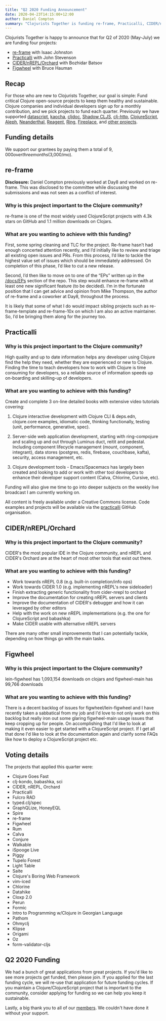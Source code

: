 ```yaml
---
title: "Q2 2020 Funding Announcement"
date: 2020-04-23T14:15:00+12:00
author: Daniel Compton
summary: "Clojurists Together is funding re-frame, Practicalli, CIDER/nREPL/Orchard, and Figwheel"
---
```


Clojurists Together is happy to announce that for Q2 of 2020 (May-July) we are funding four projects:

- [re-frame](https://github.com/day8/re-frame) with Isaac Johnston
- [Practicalli](https://practicalli.github.io) with John Stevenson
- [CIDER/nREPL/Orchard](https://cider.mx) with Bozhidar Batsov
- [Figwheel](https://figwheel.org) with Bruce Hauman

## Recap

For those who are new to Clojurists Together, our goal is simple: Fund critical Clojure open-source projects to keep them healthy and sustainable. Clojure companies and individual developers sign up for a monthly contribution, and we pick projects to fund each quarter. Previously we have supported [datascript](https://github.com/tonsky/datascript), [kaocha](https://github.com/lambdaisland/kaocha), [cljdoc](https://cljdoc.xyz), [Shadow CLJS](https://github.com/thheller/shadow-cljs), [clj-http](https://github.com/dakrone/clj-http/), [ClojureScript](https://clojurescript.org), [Aleph](https://aleph.io), [Neanderthal](https://neanderthal.uncomplicate.org), [Reagent](https://reagent-project.github.io), [Ring](https://github.com/ring-clojure/ring), [Fireplace](https://github.com/tpope/vim-fireplace), and [other projects](/projects/).

## Funding details

We support our grantees by paying them a total of $9,000 over three months ($3,000/mo).

## re-frame

**Disclosure:** Daniel Compton previously worked at Day8 and worked on re-frame. This was disclosed to the committee while discussing the submissions and was not seen as a conflict of interest.

### Why is this project important to the Clojure community?

re-frame is one of the most widely used ClojureScript projects with 4.3k stars on GitHub and 1.1 million downloads on Clojars.

### What are you wanting to achieve with this funding?

First, some spring cleaning and TLC for the project. Re-frame hasn’t had enough concerted attention recently, and I’d initially like to review and triage all existing open issues and PRs. From this process, I’d like to tackle the highest value set of issues which should be immediately addressed. On completion of this phase, I’d like to cut a new release.

Second, I’d then like to move on to one of the “EPs” written up in the [/docs/EPs](https://github.com/day8/re-frame/tree/master/docs/EPs) section of the repo. This step would enhance re-frame with at least one new significant feature (to be decided).  I’m in the fortunate position that I can get advice and opinion from Mike Thompson, the author of re-frame and a coworker at Day8, throughout the process.

It is likely that some of what I do would impact sibling projects such as re-frame-template and re-frame-10x on which I am also an active maintainer. So, I’d be bringing them along for the journey too.

## Practicalli

### Why is this project important to the Clojure community?

High quality and up to date information helps any developer using Clojure find the help they need, whether they are experienced or new to Clojure. Finding the time to teach developers how to work with Clojure is time consuming for developers, so a reliable source of information speeds up on-boarding and skilling-up of developers.

### What are you wanting to achieve with this funding?

Create and complete 3 on-line detailed books with extensive video tutorials covering:

1) Clojure interactive development with Clojure CLI & deps.edn, clojure.core examples, idiomatic code, thinking functionally, testing (unit, performance, generative, spec).

2) Server-side web application development, starting with ring-compojure and scaling up and out through Luminus duct, reitit and pedestal.  Including component lifecycle management (mount, component, integrant), data stores (postgres, redis, firebase, couchbase, kafta), security, access management, etc.

3) Clojure development tools - Emacs/Spacemacs has largely been created and looking to add or work with other tool developers to enhance their developer support content (Calva, Chlorine, Cursive, etc).

Funding will also give me time to go into deeper subjects on the weekly live broadcast I am currently working on.

All content is freely available under a Creative Commons license.  Code examples and projects will be available via the [practicalli](https://github.com/practicalli) GitHub organisation.

## CIDER/nREPL/Orchard

### Why is this project important to the Clojure community?

CIDER's the most popular IDE in the Clojure community, and nREPL and CIDER's Orchard are at the heart of most other tools that exist out there.

### What are you wanting to achieve with this funding?

* Work towards nREPL 0.8 (e.g. built-in completion/info ops)
* Work towards CIDER 1.0 (e.g. implementing nREPL's new sideloader)
* Finish extracting generic functionality from cider-nrepl to orchard
* Improve the documentation for creating nREPL servers and clients
* Improve the documentation of CIDER's debugger and how it can leveraged by other editors
* Help with the work on new nREPL implementations (e.g. the one for ClojureScript and babashka)
* Make CIDER usable with alternative nREPL servers

There are many other small improvements that I can potentially tackle, depending on how things go with the main tasks.

## Figwheel

### Why is this project important to the Clojure community?

lein-figwheel has 1,093,154 downloads on clojars and figwheel-main has 99,766 downloads

### What are you wanting to achieve with this funding?

There is a decent backlog of issues for figwheel/lein-figwheel and I have recently taken a sabbatical from my job and I'd love to not only work on this backlog but really iron out some glaring figwheel-main usage issues that keep cropping up for people.  On accomplishing that I'd like to look at making it even easier to get started with a ClojureScript project. If I get all that done I'd like to look at the documentation again and clarify some FAQs like how to deploy a ClojureScript project etc.

## Voting details

The projects that applied this quarter were:


- Clojure Goes Fast
- clj-kondo, babashka, sci
- CIDER, nREPL, Orchard
- Practicalli
- Fulcro RAD
- typed.clj/spec
- GraphQLize, HoneyEQL
- Spire
- re-frame
- Figwheel
- Rum
- Calva
- Conjure
- Walkable
- iSpooge Live
- Piggy
- Tupelo Forest
- Light Table
- Saite
- Clojure's Boring Web Framework
- vim-iced
- Chlorine
- Datahike
- Cloxp 2.0
- Perun
- Formic
- Intro to Programming w/Clojure in Georgian Language
- Pathom
- Ohmyclj
- Klipse
- Origami
- Oz
- form-validator-cljs

## Q2 2020 Funding

We had a bunch of great applications from great projects. If you'd like to see more projects get funded, then please join. If you applied for the last funding cycle, we will re-use that application for future funding cycles. If you maintain a Clojure/ClojureScript project that is important to the community, consider applying for funding so we can help you keep it sustainable.

Lastly, a big thank you to all of our [members](/members/). We couldn't have done it without your support.
